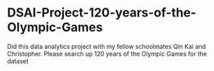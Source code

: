 # DSAI-Project-120-years-of-the-Olympic-Games

Did this data analytics project with my fellow schoolmates Qin Kai and Christopher.
Please search up 120 years of the Olympic Games for the dataset
